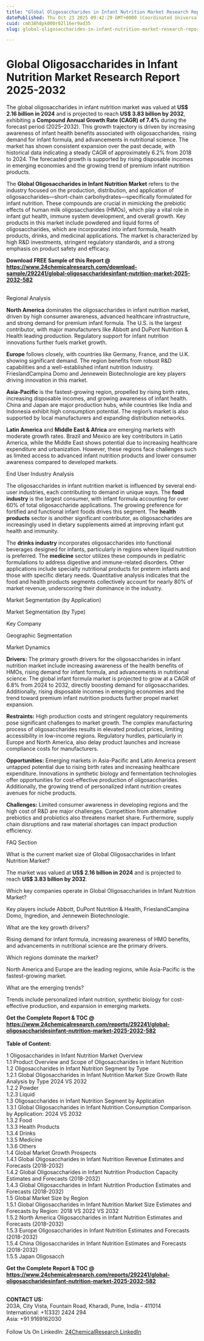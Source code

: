 ```yaml
---
title: "Global Oligosaccharides in Infant Nutrition Market Research Report 2025-2032"
datePublished: Thu Oct 23 2025 09:42:29 GMT+0000 (Coordinated Universal Time)
cuid: cmh38h8pk000r02l16er9ad35
slug: global-oligosaccharides-in-infant-nutrition-market-research-report-2025-2032

---
```


# Global Oligosaccharides in Infant Nutrition Market Research Report 2025-2032

<p>The global oligosaccharides in infant nutrition market was valued at <strong>US$ 2.16 billion in 2024</strong> and is projected to reach <strong>US$ 3.83 billion by 2032</strong>, exhibiting a <strong>Compound Annual Growth Rate (CAGR) of 7.4%</strong> during the forecast period (2025–2032). This growth trajectory is driven by increasing awareness of infant health benefits associated with oligosaccharides, rising demand for infant formula, and advancements in nutritional science. The market has shown consistent expansion over the past decade, with historical data indicating a steady CAGR of approximately 6.2% from 2018 to 2024. The forecasted growth is supported by rising disposable incomes in emerging economies and the growing trend of premium infant nutrition products.</p><p>
</p><p>The <strong>Global Oligosaccharides in Infant Nutrition Market</strong> refers to the industry focused on the production, distribution, and application of oligosaccharides—short-chain carbohydrates—specifically formulated for infant nutrition. These compounds are crucial in mimicking the prebiotic effects of human milk oligosaccharides (HMOs), which play a vital role in infant gut health, immune system development, and overall growth. Key products in this market include powdered and liquid forms of oligosaccharides, which are incorporated into infant formula, health products, drinks, and medicinal applications. The market is characterized by high R&amp;D investments, stringent regulatory standards, and a strong emphasis on product safety and efficacy.</p><div><b>Download FREE Sample of this Report @ 
            <a href="https://www.24chemicalresearch.com/download-sample/292241/global-oligosaccharidesinfant-nutrition-market-2025-2032-582">
            https://www.24chemicalresearch.com/download-sample/292241/global-oligosaccharidesinfant-nutrition-market-2025-2032-582</a></b></div><br><p>
Regional Analysis</p><p>
</p><p><strong>North America</strong> dominates the oligosaccharides in infant nutrition market, driven by high consumer awareness, advanced healthcare infrastructure, and strong demand for premium infant formula. The U.S. is the largest contributor, with major manufacturers like Abbott and DuPont Nutrition &amp; Health leading production. Regulatory support for infant nutrition innovations further fuels market growth.</p><p>
</p><p><strong>Europe</strong> follows closely, with countries like Germany, France, and the U.K. showing significant demand. The region benefits from robust R&amp;D capabilities and a well-established infant nutrition industry. FrieslandCampina Domo and Jennewein Biotechnologie are key players driving innovation in this market.</p><p>
</p><p><strong>Asia-Pacific</strong> is the fastest-growing region, propelled by rising birth rates, increasing disposable incomes, and growing awareness of infant health. China and Japan are major production hubs, while countries like India and Indonesia exhibit high consumption potential. The region’s market is also supported by local manufacturers and expanding distribution networks.</p><p>
</p><p><strong>Latin America</strong> and <strong>Middle East &amp; Africa</strong> are emerging markets with moderate growth rates. Brazil and Mexico are key contributors in Latin America, while the Middle East shows potential due to increasing healthcare expenditure and urbanization. However, these regions face challenges such as limited access to advanced infant nutrition products and lower consumer awareness compared to developed markets.</p><p>
End User Industry Analysis</p><p>
</p><p>The oligosaccharides in infant nutrition market is influenced by several end-user industries, each contributing to demand in unique ways. The <strong>food industry</strong> is the largest consumer, with infant formula accounting for over 60% of total oligosaccharide applications. The growing preference for fortified and functional infant foods drives this segment. The <strong>health products</strong> sector is another significant contributor, as oligosaccharides are increasingly used in dietary supplements aimed at improving infant gut health and immunity.</p><p>
</p><p>The <strong>drinks industry</strong> incorporates oligosaccharides into functional beverages designed for infants, particularly in regions where liquid nutrition is preferred. The <strong>medicine</strong> sector utilizes these compounds in pediatric formulations to address digestive and immune-related disorders. Other applications include specialty nutritional products for preterm infants and those with specific dietary needs. Quantitative analysis indicates that the food and health products segments collectively account for nearly 80% of market revenue, underscoring their dominance in the industry.</p><p>
Market Segmentation (by Application)</p><p>
</p><p>
Market Segmentation (by Type)</p><p>
</p><p>
Key Company</p><p>
</p><p>
Geographic Segmentation</p><p>
</p><p>
Market Dynamics</p><p>
</p><p><strong>Drivers:</strong> The primary growth drivers for the oligosaccharides in infant nutrition market include increasing awareness of the health benefits of HMOs, rising demand for infant formula, and advancements in nutritional science. The global infant formula market is projected to grow at a CAGR of 6.8% from 2024 to 2032, directly boosting demand for oligosaccharides. Additionally, rising disposable incomes in emerging economies and the trend toward premium infant nutrition products further propel market expansion.</p><p>
</p><p><strong>Restraints:</strong> High production costs and stringent regulatory requirements pose significant challenges to market growth. The complex manufacturing process of oligosaccharides results in elevated product prices, limiting accessibility in low-income regions. Regulatory hurdles, particularly in Europe and North America, also delay product launches and increase compliance costs for manufacturers.</p><p>
</p><p><strong>Opportunities:</strong> Emerging markets in Asia-Pacific and Latin America present untapped potential due to rising birth rates and increasing healthcare expenditure. Innovations in synthetic biology and fermentation technologies offer opportunities for cost-effective production of oligosaccharides. Additionally, the growing trend of personalized infant nutrition creates avenues for niche products.</p><p>
</p><p><strong>Challenges:</strong> Limited consumer awareness in developing regions and the high cost of R&amp;D are major challenges. Competition from alternative prebiotics and probiotics also threatens market share. Furthermore, supply chain disruptions and raw material shortages can impact production efficiency.</p><p>
FAQ Section</p><p>
What is the current market size of Global Oligosaccharides in Infant Nutrition Market?</p><p>
</p><p>The market was valued at <strong>US$ 2.16 billion in 2024</strong> and is projected to reach <strong>US$ 3.83 billion by 2032</strong>.</p><p>
Which key companies operate in Global Oligosaccharides in Infant Nutrition Market?</p><p>
</p><p>Key players include Abbott, DuPont Nutrition &amp; Health, FrieslandCampina Domo, Ingredion, and Jennewein Biotechnologie.</p><p>
What are the key growth drivers?</p><p>
</p><p>Rising demand for infant formula, increasing awareness of HMO benefits, and advancements in nutritional science are the primary drivers.</p><p>
Which regions dominate the market?</p><p>
</p><p>North America and Europe are the leading regions, while Asia-Pacific is the fastest-growing market.</p><p>
What are the emerging trends?</p><p>
</p><p>Trends include personalized infant nutrition, synthetic biology for cost-effective production, and expansion in emerging markets.</p>

<div><b>Get the Complete Report & TOC @ 
            <a href="https://www.24chemicalresearch.com/reports/292241/global-oligosaccharidesinfant-nutrition-market-2025-2032-582">
            https://www.24chemicalresearch.com/reports/292241/global-oligosaccharidesinfant-nutrition-market-2025-2032-582</a></b></div><br>
            <b>Table of Content:</b><p>1 Oligosaccharides in Infant Nutrition Market Overview<br />
    1.1 Product Overview and Scope of Oligosaccharides in Infant Nutrition<br />
    1.2 Oligosaccharides in Infant Nutrition Segment by Type<br />
        1.2.1 Global Oligosaccharides in Infant Nutrition Market Size Growth Rate Analysis by Type 2024 VS 2032<br />
        1.2.2 Powder<br />
        1.2.3 Liquid<br />
    1.3 Oligosaccharides in Infant Nutrition Segment by Application<br />
        1.3.1 Global Oligosaccharides in Infant Nutrition Consumption Comparison by Application: 2024 VS 2032<br />
        1.3.2 Food<br />
        1.3.3 Health Products<br />
        1.3.4 Drinks<br />
        1.3.5 Medicine<br />
        1.3.6 Others<br />
    1.4 Global Market Growth Prospects<br />
        1.4.1 Global Oligosaccharides in Infant Nutrition Revenue Estimates and Forecasts (2018-2032)<br />
        1.4.2 Global Oligosaccharides in Infant Nutrition Production Capacity Estimates and Forecasts (2018-2032)<br />
        1.4.3 Global Oligosaccharides in Infant Nutrition Production Estimates and Forecasts (2018-2032)<br />
    1.5 Global Market Size by Region<br />
        1.5.1 Global Oligosaccharides in Infant Nutrition Market Size Estimates and Forecasts by Region: 2018 VS 2022 VS 2032<br />
        1.5.2 North America Oligosaccharides in Infant Nutrition Estimates and Forecasts (2018-2032)<br />
        1.5.3 Europe Oligosaccharides in Infant Nutrition Estimates and Forecasts (2018-2032)<br />
        1.5.4 China Oligosaccharides in Infant Nutrition Estimates and Forecasts (2018-2032)<br />
        1.5.5 Japan Oligosacch</p>

<div><b>Get the Complete Report & TOC @ 
            <a href="https://www.24chemicalresearch.com/reports/292241/global-oligosaccharidesinfant-nutrition-market-2025-2032-582">
            https://www.24chemicalresearch.com/reports/292241/global-oligosaccharidesinfant-nutrition-market-2025-2032-582</a></b></div><br>

<b>CONTACT US:</b><br>
            203A, City Vista, Fountain Road, Kharadi, Pune, India - 411014<br>
            International: +1(332) 2424 294<br>
            Asia: +91 9169162030 <br><br>
            Follow Us On LinkedIn: <a href="https://www.linkedin.com/company/24chemicalresearch/">24ChemicalResearch LinkedIn</a>